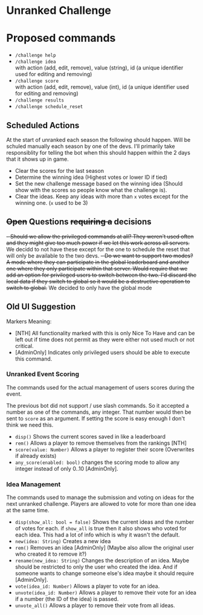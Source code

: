 # Unranked Challenge

# Proposed commands

- `/challenge help`
- `/challenge idea` \
  with action (add, edit, remove), value (string), id (a unique identifier used for editing and removing)
- `/challenge score`\
  with action (add, edit, remove), value (int), id (a unique identifier used for editing and removing)
- `/challenge results`
- `/challenge schedule_reset`

## Scheduled Actions

At the start of unranked each season the following should happen.
Will be schuled manually each season by one of the devs.
I'll primarily take responsiblity for telling the bot when this should happen within the 2 days that it shows up in game.

- Clear the scores for the last season
- Determine the winning idea (Highest votes or lower ID if tied)
- Set the new challenge message based on the winning idea (Should show with the scores so people know what the challenge is).
- Clear the ideas. Keep any ideas with more than `x` votes except for the winning one. (`x` used to be 3)



## ~~Open~~ Questions ~~requiring a~~ decisions

~~- Should we allow the privileged commands at all?
  They weren't used often and they might give too much power if we let this work across all servers.~~ We decidd to not have these except for the one to schedule the reset that will only be available to the two devs.
~~- Do we want to support two modes? A mode where they can participate in the global leaderboard and another one where they only participate within that server.
  Would require that we add an option for privileged users to switch between the two.
  I'd discard the local data if they switch to global so it would be a destructive operation to switch to global.~~ We decided to only have the global mode

## Old UI Suggestion

Markers Meaning:

- [NTH] All functionality marked with this is only Nice To Have and can be left out if time does not permit as they were either not used much or not critical.
- [AdminOnly] Indicates only privileged users should be able to execute this command.

### Unranked Event Scoring

The commands used for the actual management of users scores during the event.

The previous bot did not support / use slash commands.
So it accepted a number as one of the commands, any integer.
That number would then be sent to `score` as an argument.
If setting the score is easy enough I don't think we need this.

- `disp()` Shows the current scores saved in like a leaderboard
- `rem()` Allows a player to remove themselves from the rankings [NTH]
- `score(value: Number)` Allows a player to register their score (Overwrites if already exists)
- `any_score(enabled: bool)` changes the scoring mode to allow any integer instead of only 0..10 [AdminOnly].

### Idea Management

The commands used to manage the submission and voting on ideas for the next unranked challenge.
Players are allowed to vote for more than one idea at the same time.

- `disp(show_all: bool = false)` Shows the current ideas and the number of votes for each.
  if `show_all` is true then it also shows who voted for each idea.
  This had a lot of info which is why it wasn't the default.
- `new(idea: String)` Creates a new idea
- `rem()` Removes an idea [AdminOnly] (Maybe also allow the original user who created it to remove it?)
- `rename(new_idea: String)` Changes the description of an idea.
  Maybe should be restricted to only the user who created the idea.
  And if someone wants to change someone else's idea maybe it should require [AdminOnly].
- `vote(idea_id: Number)` Allows a player to vote for an idea.
- `unvote(idea_id: Number)` Allows a player to remove their vote for an idea if a number (the ID of the idea) is passed.
- `unvote_all()` Allows a player to remove their vote from all ideas.
